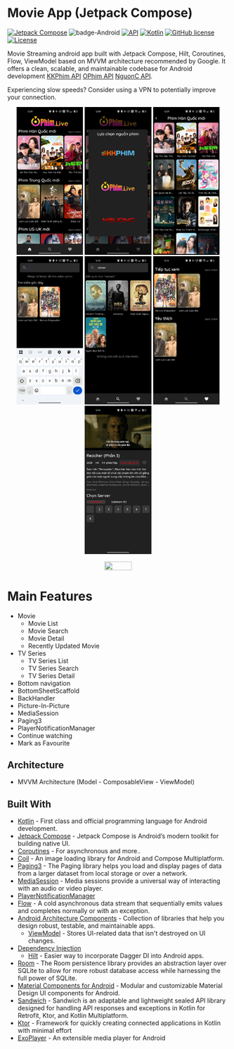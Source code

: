 # Movie App (Jetpack Compose) 
[![Jetpack Compose](https://img.shields.io/badge/Jetpack%20Compose-%230075FF.svg)](https://developer.android.com/jetpack/compose)
![badge-Android](https://img.shields.io/badge/Platform-Android-brightgreen)
[![API](https://img.shields.io/badge/API-28%2B-brightgreen.svg?style=flat)](https://android-arsenal.com/api?level=28)
[![Kotlin](https://img.shields.io/badge/Kotlin-2.0.0-blue.svg?style=flat&logo=kotlin)](https://kotlinlang.org)
[![GitHub license](https://img.shields.io/badge/license-Apache%20License%202.0-blue.svg?style=flat)](https://www.apache.org/licenses/LICENSE-2.0)
<a href="https://github.com/ecmm"><img alt="License" src="https://img.shields.io/static/v1?label=GitHub&message=ecmm&color=C51162"/></a>

Movie Streaming android app built with Jetpack Compose, Hilt, Coroutines, Flow, ViewModel based on MVVM architecture recommended by Google. It offers a clean, scalable, and maintainable codebase for Android development [KKPhim API](https://kkphim.com/) [OPhim API](https://ophim17.cc/) [NguonC API](https://phim.nguonc.com/). </br>
<p>Experiencing slow speeds? Consider using a VPN to potentially improve your connection.</p>


<p align="center">
  <img width="30%" height="50%" src="https://github.com/emcuongmatma/MovieApp/blob/main/screenshots/Screenshot_2025-07-19-12-09-16-02.jpg" />
 <img width="30%" height="50%" src="https://github.com/emcuongmatma/MovieApp/blob/main/screenshots/Screenshot_2025-07-19-12-09-19-19.jpg" />
  <img width="30%" height="50%" src="https://github.com/emcuongmatma/MovieApp/blob/main/screenshots/Screenshot_2025-07-19-12-09-29-02.jpg" />
  <img width="30%" height="50%" src="https://github.com/emcuongmatma/MovieApp/blob/main/screenshots/Screenshot_2025-07-19-12-09-42-94.jpg" />
  <img width="30%" height="50%" src="https://github.com/emcuongmatma/MovieApp/blob/main/screenshots/Screenshot_2025-07-19-12-10-13-49.jpg" />
  <img width="30%" height="50%" src="https://github.com/emcuongmatma/MovieApp/blob/main/screenshots/Screenshot_2025-07-19-12-10-20-06.jpg" />
  <img width="30%" height="50%" src="https://github.com/emcuongmatma/MovieApp/blob/main/screenshots/Screenshot_2025-07-19-12-10-40-52.jpg" />
</p>

<p align="center" width="100%">
   <img width="35%" height="50%" src="movie_world.gif" />
 </p>

# Main Features
- Movie
  - Movie List  
  - Movie Search
  - Movie Detail
  - Recently Updated Movie
- TV Series
  - TV Series List
  - TV Series Search
  - TV Series Detail
- Bottom navigation
- BottomSheetScaffold
- BackHandler
- Picture-In-Picture
- MediaSession
- Paging3
- PlayerNotificationManager
- Continue watching 
- Mark as Favourite
<!-- - Network connection state with SnackBar -->
## Architecture 
  - MVVM Architecture (Model - ComposableView - ViewModel)
## Built With 
- [Kotlin](https://kotlinlang.org/) - First class and official programming language for Android development.
- [Jetpack Compose](https://developer.android.com/jetpack/compose) - Jetpack Compose is Android’s modern toolkit for building native UI.
- [Coroutines](https://kotlinlang.org/docs/reference/coroutines-overview.html) - For asynchronous and more..
- [Coil](https://coil-kt.github.io/coil/) - An image loading library for Android and Compose Multiplatform.
- [Paging3](https://developer.android.com/topic/libraries/architecture/paging/v3-overview) - The Paging library helps you load and display pages of data from a larger dataset from local storage or over a network.
- [MediaSession](https://developer.android.com/media/media3/session/control-playback) - Media sessions provide a universal way of interacting with an audio or video player.
- [PlayerNotificationManager](https://developer.android.com/reference/kotlin/androidx/media3/ui/PlayerNotificationManager)
- [Flow](https://kotlin.github.io/kotlinx.coroutines/kotlinx-coroutines-core/kotlinx.coroutines.flow/-flow/) - A cold asynchronous data stream that sequentially emits values and completes normally or with an exception.
- [Android Architecture Components](https://developer.android.com/topic/libraries/architecture) - Collection of libraries that help you design robust, testable, and maintainable apps.
  - [ViewModel](https://developer.android.com/topic/libraries/architecture/viewmodel) - Stores UI-related data that isn't destroyed on UI changes.
- [Dependency Injection](https://developer.android.com/training/dependency-injection)
  - [Hilt](https://dagger.dev/hilt) - Easier way to incorporate Dagger DI into Android apps.
- [Room](https://developer.android.com/jetpack/androidx/releases/room) - The Room persistence library provides an abstraction layer over SQLite to allow for more robust database access while harnessing the full power of SQLite.
- [Material Components for Android](https://github.com/material-components/material-components-android) - Modular and customizable Material Design UI components for Android.
- [Sandwich](https://github.com/skydoves/sandwich) - Sandwich is an adaptable and lightweight sealed API library designed for handling API responses and exceptions in Kotlin for Retrofit, Ktor, and Kotlin Multiplatform.
- [Ktor](https://github.com/ktorio/ktor) - Framework for quickly creating connected applications in Kotlin with minimal effort
- [ExoPlayer](https://github.com/google/ExoPlayer) - An extensible media player for Android


